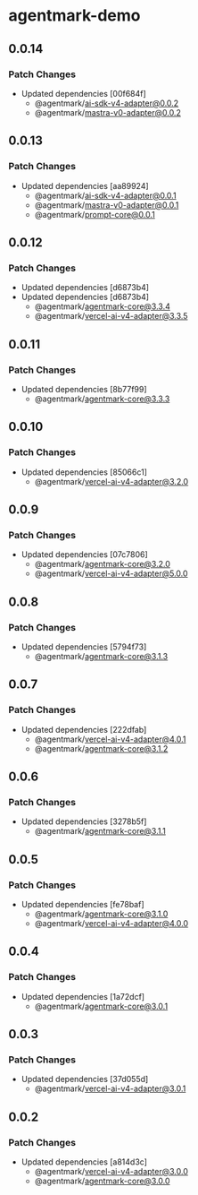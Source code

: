 # agentmark-demo

## 0.0.14

### Patch Changes

- Updated dependencies [00f684f]
  - @agentmark/ai-sdk-v4-adapter@0.0.2
  - @agentmark/mastra-v0-adapter@0.0.2

## 0.0.13

### Patch Changes

- Updated dependencies [aa89924]
  - @agentmark/ai-sdk-v4-adapter@0.0.1
  - @agentmark/mastra-v0-adapter@0.0.1
  - @agentmark/prompt-core@0.0.1

## 0.0.12

### Patch Changes

- Updated dependencies [d6873b4]
- Updated dependencies [d6873b4]
  - @agentmark/agentmark-core@3.3.4
  - @agentmark/vercel-ai-v4-adapter@3.3.5

## 0.0.11

### Patch Changes

- Updated dependencies [8b77f99]
  - @agentmark/agentmark-core@3.3.3

## 0.0.10

### Patch Changes

- Updated dependencies [85066c1]
  - @agentmark/vercel-ai-v4-adapter@3.2.0

## 0.0.9

### Patch Changes

- Updated dependencies [07c7806]
  - @agentmark/agentmark-core@3.2.0
  - @agentmark/vercel-ai-v4-adapter@5.0.0

## 0.0.8

### Patch Changes

- Updated dependencies [5794f73]
  - @agentmark/agentmark-core@3.1.3

## 0.0.7

### Patch Changes

- Updated dependencies [222dfab]
  - @agentmark/vercel-ai-v4-adapter@4.0.1
  - @agentmark/agentmark-core@3.1.2

## 0.0.6

### Patch Changes

- Updated dependencies [3278b5f]
  - @agentmark/agentmark-core@3.1.1

## 0.0.5

### Patch Changes

- Updated dependencies [fe78baf]
  - @agentmark/agentmark-core@3.1.0
  - @agentmark/vercel-ai-v4-adapter@4.0.0

## 0.0.4

### Patch Changes

- Updated dependencies [1a72dcf]
  - @agentmark/agentmark-core@3.0.1

## 0.0.3

### Patch Changes

- Updated dependencies [37d055d]
  - @agentmark/vercel-ai-v4-adapter@3.0.1

## 0.0.2

### Patch Changes

- Updated dependencies [a814d3c]
  - @agentmark/vercel-ai-v4-adapter@3.0.0
  - @agentmark/agentmark-core@3.0.0
